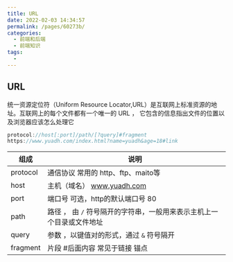 ```yaml
---
title: URL
date: 2022-02-03 14:34:57
permalink: /pages/60273b/
categories:
  - 前端和后端
  - 前端知识
tags:
  - 
---
```

## URL

统一资源定位符（Uniform Resource Locator,URL）是互联网上标准资源的地址。互联网上的每个文件都有一个唯一的 URL ， 它包含的信息指出文件的位置以及浏览器应该怎么处理它

```js
protocol://host[:port]/path/[?query]#fragment
https://www.yuadh.com/index.html?name=yuadh&age=18#link
```

| 组成     | 说明                                                         |
| -------- | ------------------------------------------------------------ |
| protocol | 通信协议 常用的 http、ftp、maito等                           |
| host     | 主机（域名） www.yuadh.com                                   |
| port     | 端口号 可选，http的默认端口号 80                             |
| path     | 路径 ， 由 `/` 符号隔开的字符串，一般用来表示主机上一个目录或文件地址 |
| query    | 参数 ，以键值对的形式，通过 `&` 符号隔开                     |
| fragment | 片段 #后面内容 常见于链接 锚点                               |







































